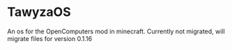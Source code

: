 # TawyzaOS
An os for the OpenComputers mod in minecraft.
Currently not migrated, will migrate files for version 0.1.16
